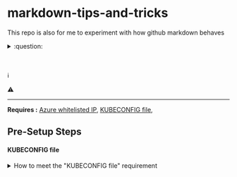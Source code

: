 # markdown-tips-and-tricks

This repo is also for me to experiment with how github markdown behaves

<details>
<summary> :question: </summary>
  <h2>I just learned about dropdowns (and emoji's)</h2>
<br>
From here : https://gist.github.com/citrusui/07978f14b11adada364ff901e27c7f61 <br/>      
See also Emoji cheat sheet : https://www.webpagefx.com/tools/emoji-cheat-sheet/
</details>
  
<br/>
<br/>
 
:information_source:
  
:warning:
  
  
-----------




**Requires :** [Azure whitelisted IP](), [KUBECONFIG file](#kubeconfig-file), 



## Pre-Setup Steps 

#### KUBECONFIG file
<details>
<summary> How to meet the "KUBECONFIG file" requirement </summary>

Other information<br/>
Blah blah blah<br/>

</details>

